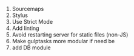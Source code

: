 1. Sourcemaps
2. Stylus
1. Use Strict Mode
2. Add linting
3. Avoid restarting server for static files (non-JS)
4. Make gulptasks more modular if need be
5. add DB module

